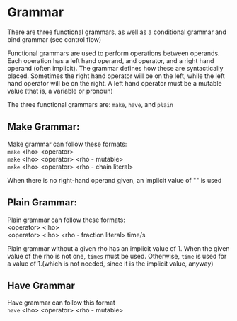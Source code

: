 # Grammar
There are three functional grammars, as well as a conditional grammar and bind
grammar (see control flow)  

Functional grammars are used to perform operations between operands. Each
operation has a left hand operand, and operator, and a right hand operand
(often implicit). The grammar defines how these are syntactically placed.
Sometimes the right hand operator will be on the left, while the left hand
operator will be on the right. A left hand operator must be a mutable value
(that is, a variable or pronoun)

The three functional grammars are: `make`, `have`, and `plain`

## Make Grammar:
Make grammar can follow these formats:  
`make` \<lho\> \<operator\>  
`make` \<lho\> \<operator\> \<rho - mutable\>  
`make` \<lho\> \<operator\> \<rho - chain literal\>  

When there is no right-hand operand given, an implicit value of "" is used

## Plain Grammar:
Plain grammar can follow these formats:  
\<operator\> \<lho\>   
\<operator\> \<lho\> \<rho - fraction literal\> time/s  
  
Plain grammar without a given rho has an implicit value of 1. When the given
value of the rho is not one, `times` must be used. Otherwise, `time` is used
for a value of 1.(which is not needed, since it is the implicit value, anyway)

## Have Grammar
Have grammar can follow this format  
`have` \<lho\> \<operator\> \<rho - mutable\>



